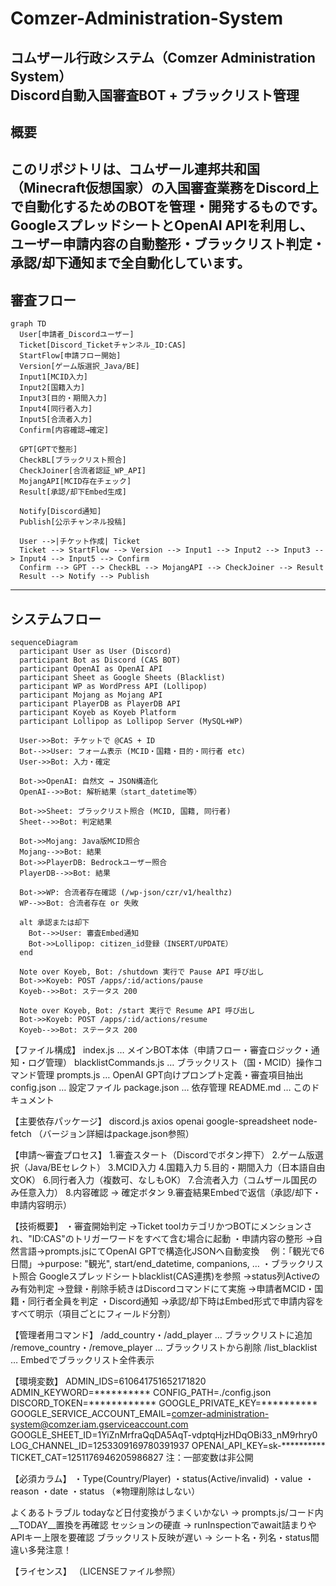 # Comzer-Administration-System
コムザール行政システム（Comzer Administration System）  
**Discord自動入国審査BOT + ブラックリスト管理**
---
## 概要
このリポジトリは、コムザール連邦共和国（Minecraft仮想国家）の入国審査業務を**Discord上で自動化**するためのBOTを管理・開発するものです。  
GoogleスプレッドシートとOpenAI APIを利用し、**ユーザー申請内容の自動整形・ブラックリスト判定・承認/却下通知まで全自動化**しています。
---
## 審査フロー
```mermaid
graph TD
  User[申請者_Discordユーザー]
  Ticket[Discord_Ticketチャンネル_ID:CAS]
  StartFlow[申請フロー開始]
  Version[ゲーム版選択_Java/BE]
  Input1[MCID入力]
  Input2[国籍入力]
  Input3[目的・期間入力]
  Input4[同行者入力]
  Input5[合流者入力]
  Confirm[内容確認→確定]

  GPT[GPTで整形]
  CheckBL[ブラックリスト照合]
  CheckJoiner[合流者認証_WP_API]
  MojangAPI[MCID存在チェック]
  Result[承認/却下Embed生成]

  Notify[Discord通知]
  Publish[公示チャンネル投稿]

  User -->|チケット作成| Ticket
  Ticket --> StartFlow --> Version --> Input1 --> Input2 --> Input3 --> Input4 --> Input5 --> Confirm
  Confirm --> GPT --> CheckBL --> MojangAPI --> CheckJoiner --> Result
  Result --> Notify --> Publish
```
---
## システムフロー
```mermaid
sequenceDiagram
  participant User as User (Discord)
  participant Bot as Discord (CAS BOT)
  participant OpenAI as OpenAI API
  participant Sheet as Google Sheets (Blacklist)
  participant WP as WordPress API (Lollipop)
  participant Mojang as Mojang API
  participant PlayerDB as PlayerDB API
  participant Koyeb as Koyeb Platform
  participant Lollipop as Lollipop Server (MySQL+WP)

  User->>Bot: チケットで @CAS + ID
  Bot-->>User: フォーム表示 (MCID・国籍・目的・同行者 etc)
  User->>Bot: 入力・確定

  Bot->>OpenAI: 自然文 → JSON構造化
  OpenAI-->>Bot: 解析結果（start_datetime等）

  Bot->>Sheet: ブラックリスト照合 (MCID, 国籍, 同行者)
  Sheet-->>Bot: 判定結果

  Bot->>Mojang: Java版MCID照合
  Mojang-->>Bot: 結果
  Bot->>PlayerDB: Bedrockユーザー照合
  PlayerDB-->>Bot: 結果

  Bot->>WP: 合流者存在確認 (/wp-json/czr/v1/healthz)
  WP-->>Bot: 合流者存在 or 失敗

  alt 承認または却下
    Bot-->>User: 審査Embed通知
    Bot->>Lollipop: citizen_id登録（INSERT/UPDATE）
  end

  Note over Koyeb, Bot: /shutdown 実行で Pause API 呼び出し
  Bot->>Koyeb: POST /apps/:id/actions/pause
  Koyeb-->>Bot: ステータス 200

  Note over Koyeb, Bot: /start 実行で Resume API 呼び出し
  Bot->>Koyeb: POST /apps/:id/actions/resume
  Koyeb-->>Bot: ステータス 200
```

【ファイル構成】
index.js … メインBOT本体（申請フロー・審査ロジック・通知・ログ管理）
blacklistCommands.js … ブラックリスト（国・MCID）操作コマンド管理
prompts.js … OpenAI GPT向けプロンプト定義・審査項目抽出
config.json … 設定ファイル
package.json … 依存管理
README.md … このドキュメント

【主要依存パッケージ】
discord.js
axios
openai
google-spreadsheet
node-fetch
（バージョン詳細はpackage.json参照）

【申請～審査プロセス】
1.審査スタート（Discordでボタン押下）
2.ゲーム版選択（Java/BEセレクト）
3.MCID入力
4.国籍入力
5.目的・期間入力（日本語自由文OK）
6.同行者入力（複数可、なしもOK）
7.合流者入力（コムザール国民のみ任意入力）
8.内容確認 → 確定ボタン
9.審査結果Embedで返信（承認/却下・申請内容明示）

【技術概要】
・審査開始判定
→Ticket toolカテゴリかつBOTにメンションされ、"ID:CAS"のトリガーワードをすべて含む場合に起動
・申請内容の整形
→自然言語→prompts.jsにてOpenAI GPTで構造化JSONへ自動変換
　例：「観光で6日間」→purpose: "観光", start/end_datetime, companions, …
・ブラックリスト照合
Googleスプレッドシートblacklist(CAS連携)を参照
→status列Activeのみ有効判定
→登録・削除手続きはDiscordコマンドにて実施
→申請者MCID・国籍・同行者全員を判定
・Discord通知
→承認/却下時はEmbed形式で申請内容をすべて明示（項目ごとにフィールド分割）

【管理者用コマンド】
/add_country・/add_player … ブラックリストに追加
/remove_country・/remove_player … ブラックリストから削除
/list_blacklist … Embedでブラックリスト全件表示

【環境変数】
ADMIN_IDS=610641751652171820
ADMIN_KEYWORD=**********
CONFIG_PATH=./config.json
DISCORD_TOKEN=************
GOOGLE_PRIVATE_KEY=**********
GOOGLE_SERVICE_ACCOUNT_EMAIL=comzer-administration-system@comzer.iam.gserviceaccount.com
GOOGLE_SHEET_ID=1YiZnMrfraQqDA5AqT-vdptqHjzHDqOBi33_nM9rhry0
LOG_CHANNEL_ID=1253309169780391937
OPENAI_API_KEY=sk-**********
TICKET_CAT=1251176946205986827
注：一部変数は非公開

【必須カラム】
・Type(Country/Player)
・status(Active/invalid)
・value
・reason
・date
・status （※物理削除はしない）

よくあるトラブル
todayなど日付変換がうまくいかない → prompts.js/コード内__TODAY__置換を再確認
セッションの硬直 → runInspectionでawait詰まりやAPIキー上限を要確認
ブラックリスト反映が遅い → シート名・列名・status間違い多発注意！

【ライセンス】
（LICENSEファイル参照）

